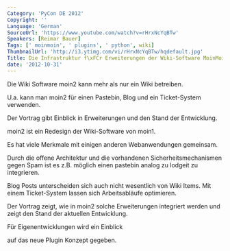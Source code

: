 ```yaml
---
Category: 'PyCon DE 2012'
Copyright: ''
Language: 'German'
SourceUrl: 'https://www.youtube.com/watch?v=rHrxNcYqBTw'
Speakers: [Reimar Bauer]
Tags: [' moinmoin', ' plugins', ' python', wiki]
ThumbnailUrl: 'http://i3.ytimg.com/vi/rHrxNcYqBTw/hqdefault.jpg'
Title: Die Infrastruktur f\xFCr Erweiterungen der Wiki-Software MoinMoin (moin2).\
date: '2012-10-31'
---
```

Die Wiki Software moin2 kann mehr als nur ein Wiki betreiben.

U.a. kann man moin2 für einen Pastebin, Blog und ein Ticket-System verwenden.

Der Vortrag gibt Einblick in Erweiterungen und den Stand der Entwicklung.

moin2 ist ein Redesign der Wiki-Software von moin1.

Es hat viele Merkmale mit einigen anderen Webanwendungen gemeinsam.

Durch die offene Architektur und die vorhandenen Sicherheitsmechanismen gegen
Spam ist es z.B. möglich einen pastebin analog zu lodgeit zu integrieren.

Blog Posts unterscheiden sich auch nicht wesentlich von Wiki Items. Mit einem
Ticket-System lassen sich Arbeitsabläufe optimieren.

Der Vortrag zeigt, wie in moin2 solche Erweiterungen integriert werden und
zeigt den Stand der aktuellen Entwicklung.

Für Eigenentwicklungen wird ein Einblick

auf das neue Plugin Konzept gegeben.

